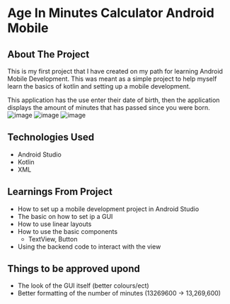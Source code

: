 # Age In Minutes Calculator Android Mobile

## About The Project
This is my first project that I have created on my path for learning Android Mobile Development. This was meant as a simple project to help myself learn the basics of kotlin and setting up a mobile development.

This application has the use enter their date of birth, then the application displays the amount of minutes that has passed since you were born.
![image](https://user-images.githubusercontent.com/48148988/183247319-2b4cd96c-15f3-4708-b11b-57a045bf8d35.png)
![image](https://user-images.githubusercontent.com/48148988/183247341-e1b145c1-9c15-46e3-9d91-7813e3ae3754.png)
![image](https://user-images.githubusercontent.com/48148988/183247349-f2504b44-84ee-4cee-9143-0be18b30f545.png)

## Technologies Used
 - Android Studio
 - Kotlin
 - XML

## Learnings From Project
 - How to set up a mobile development project in Android Studio
 - The basic on how to set ip a GUI
 - How to use linear layouts
 - How to use the basic components
   - TextView, Button
 - Using the backend code to interact with the view

## Things to be approved upond
 - The look of the GUI itself (better colours/ect)
 - Better formatting of the number of minutes (13269600 -> 13,269,600)
